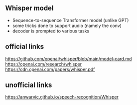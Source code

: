 ## Whisper model

- Sequence-to-sequence Transformer model (unlike GPT)
- some tricks done to support audio (namely the conv)
- decoder is prompted to various tasks

## official links

https://github.com/openai/whisper/blob/main/model-card.md
https://openai.com/research/whisper
https://cdn.openai.com/papers/whisper.pdf

## unofficial links 

https://anwarvic.github.io/speech-recognition/Whisper
